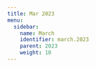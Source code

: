 ```yaml
---
title: Mar 2023
menu:
  sidebar:
    name: March
    identifier: march.2023
    parent: 2023
    weight: 10
---
```

